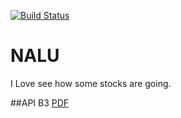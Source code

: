 [![Build Status](https://travis-ci.org/luizleite-hotmart/nalu.svg?branch=master)](https://travis-ci.org/luizleite-hotmart/nalu)

# NALU
I Love see how some stocks are going.


##API B3
[PDF](http://www.b3.com.br/data/files/2B/41/CC/5D/10F42610D290A226790D8AA8/APIs-B3-Visao-Geral-versao-1.0.pdf)
